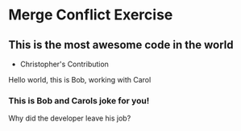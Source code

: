 <h1>Merge Conflict Exercise</h1>
<h2>This is the most awesome code in the world</h2>
<ul>
<li>Christopher's Contribution</li>
</ul>

<p>Hello world, this is Bob, working with Carol</p>



<h3>This is Bob and Carols joke for you!</h3>
<p>Why did the developer leave his job?</p>

